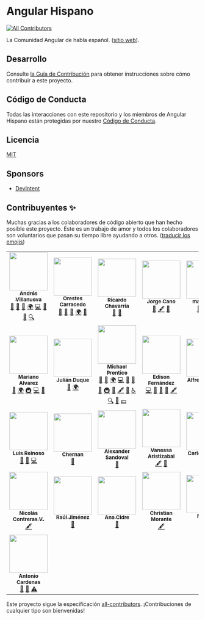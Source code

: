 # Angular Hispano

<!-- prettier-ignore-start -->
<!-- ALL-CONTRIBUTORS-BADGE:START - Do not remove or modify this section -->
[![All Contributors](https://img.shields.io/badge/all_contributors-21-orange.svg?style=flat-square)](#contributors-)
<!-- ALL-CONTRIBUTORS-BADGE:END -->
<!-- prettier-ignore-end -->

La Comunidad Angular de habla español. ([sitio web](https://angular.lat)).

## Desarrollo

Consulte [la Guía de Contribución](CONTRIBUTING.md) para obtener instrucciones sobre cómo contribuir
a este proyecto.

## Código de Conducta

Todas las interacciones con este repositorio y los miembros de Angular Hispano están protegidas por
nuestro [Código de Conducta](CODE_OF_CONDUCT.md).

## Licencia

[MIT](LICENSE)

## Sponsors

- [DevIntent](https://www.devintent.com/)

## Contribuyentes ✨

Muchas gracias a los colaboradores de código abierto que han hecho posible este proyecto.
Este es un trabajo de amor y todos los colaboradores son voluntarios que pasan su tiempo
libre ayudando a otros.
([traducir los emojis](https://allcontributors.org/docs/en/emoji-key))

<!-- ALL-CONTRIBUTORS-LIST:START - Do not remove or modify this section -->
<!-- prettier-ignore-start -->
<!-- markdownlint-disable -->
<table>
  <tr>
    <td align="center"><a href="http://www.andresvillanueva.com.ve"><img src="https://avatars3.githubusercontent.com/u/1209238?v=4?s=100" width="100px;" alt=""/><br /><sub><b>Andrés Villanueva</b></sub></a><br /><a href="https://github.com/angular-hispano/angular-hispano/pulls?q=is%3Apr+reviewed-by%3AVillanuevand" title="Reviewed Pull Requests">👀</a> <a href="#ideas-Villanuevand" title="Ideas, Planning, & Feedback">🤔</a> <a href="#question-Villanuevand" title="Answering Questions">💬</a> <a href="#translation-Villanuevand" title="Translation">🌍</a> <a href="https://github.com/angular-hispano/angular-hispano/commits?author=Villanuevand" title="Code">💻</a> <a href="#design-Villanuevand" title="Design">🎨</a> <a href="https://github.com/angular-hispano/angular-hispano/issues?q=author%3AVillanuevand" title="Bug reports">🐛</a> <a href="#fundingFinding-Villanuevand" title="Funding Finding">🔍</a></td>
    <td align="center"><a href="https://orestes.io"><img src="https://avatars2.githubusercontent.com/u/618107?v=4?s=100" width="100px;" alt=""/><br /><sub><b>Orestes Carracedo</b></sub></a><br /><a href="https://github.com/angular-hispano/angular-hispano/pulls?q=is%3Apr+reviewed-by%3Aorestes" title="Reviewed Pull Requests">👀</a> <a href="#question-orestes" title="Answering Questions">💬</a> <a href="#ideas-orestes" title="Ideas, Planning, & Feedback">🤔</a> <a href="#translation-orestes" title="Translation">🌍</a> <a href="https://github.com/angular-hispano/angular-hispano/issues?q=author%3Aorestes" title="Bug reports">🐛</a></td>
    <td align="center"><a href="https://github.com/ricardochl"><img src="https://avatars2.githubusercontent.com/u/35105981?v=4?s=100" width="100px;" alt=""/><br /><sub><b>Ricardo Chavarria</b></sub></a><br /><a href="https://github.com/angular-hispano/angular-hispano/pulls?q=is%3Apr+reviewed-by%3Aricardochl" title="Reviewed Pull Requests">👀</a> <a href="#ideas-ricardochl" title="Ideas, Planning, & Feedback">🤔</a></td>
    <td align="center"><a href="https://medium.com/@jorgeucano"><img src="https://avatars3.githubusercontent.com/u/5982204?v=4?s=100" width="100px;" alt=""/><br /><sub><b>Jorge Cano</b></sub></a><br /><a href="https://github.com/angular-hispano/angular-hispano/pulls?q=is%3Apr+reviewed-by%3Ajorgeucano" title="Reviewed Pull Requests">👀</a> <a href="#content-jorgeucano" title="Content">🖋</a> <a href="#question-jorgeucano" title="Answering Questions">💬</a></td>
    <td align="center"><a href="https://github.com/maleja111"><img src="https://avatars3.githubusercontent.com/u/6992488?v=4?s=100" width="100px;" alt=""/><br /><sub><b>maleja111</b></sub></a><br /><a href="https://github.com/angular-hispano/angular-hispano/pulls?q=is%3Apr+reviewed-by%3Amaleja111" title="Reviewed Pull Requests">👀</a> <a href="#ideas-maleja111" title="Ideas, Planning, & Feedback">🤔</a> <a href="#translation-maleja111" title="Translation">🌍</a></td>
  </tr>
  <tr>
    <td align="center"><a href="https://github.com/mahcr"><img src="https://avatars2.githubusercontent.com/u/16544451?v=4?s=100" width="100px;" alt=""/><br /><sub><b>Mariano Alvarez</b></sub></a><br /><a href="https://github.com/angular-hispano/angular-hispano/pulls?q=is%3Apr+reviewed-by%3Amahcr" title="Reviewed Pull Requests">👀</a> <a href="#translation-mahcr" title="Translation">🌍</a> <a href="#infra-mahcr" title="Infrastructure (Hosting, Build-Tools, etc)">🚇</a> <a href="https://github.com/angular-hispano/angular-hispano/commits?author=mahcr" title="Code">💻</a> <a href="#ideas-mahcr" title="Ideas, Planning, & Feedback">🤔</a></td>
    <td align="center"><a href="https://julianduque.co"><img src="https://avatars3.githubusercontent.com/u/733877?v=4?s=100" width="100px;" alt=""/><br /><sub><b>Julián Duque</b></sub></a><br /><a href="https://github.com/angular-hispano/angular-hispano/pulls?q=is%3Apr+reviewed-by%3Ajulianduque" title="Reviewed Pull Requests">👀</a> <a href="#translation-julianduque" title="Translation">🌍</a></td>
    <td align="center"><a href="https://www.DevIntent.com"><img src="https://avatars1.githubusercontent.com/u/3506071?v=4?s=100" width="100px;" alt=""/><br /><sub><b>Michael Prentice</b></sub></a><br /><a href="https://github.com/angular-hispano/angular-hispano/pulls?q=is%3Apr+reviewed-by%3ASplaktar" title="Reviewed Pull Requests">👀</a> <a href="#ideas-Splaktar" title="Ideas, Planning, & Feedback">🤔</a> <a href="#translation-Splaktar" title="Translation">🌍</a> <a href="https://github.com/angular-hispano/angular-hispano/commits?author=Splaktar" title="Code">💻</a> <a href="#design-Splaktar" title="Design">🎨</a> <a href="#projectManagement-Splaktar" title="Project Management">📆</a> <a href="#maintenance-Splaktar" title="Maintenance">🚧</a> <a href="#infra-Splaktar" title="Infrastructure (Hosting, Build-Tools, etc)">🚇</a> <a href="https://github.com/angular-hispano/angular-hispano/commits?author=Splaktar" title="Documentation">📖</a> <a href="#content-Splaktar" title="Content">🖋</a> <a href="https://github.com/angular-hispano/angular-hispano/issues?q=author%3ASplaktar" title="Bug reports">🐛</a> <a href="#a11y-Splaktar" title="Accessibility">️️️️♿️</a> <a href="#fundingFinding-Splaktar" title="Funding Finding">🔍</a> <a href="#business-Splaktar" title="Business development">💼</a> <a href="#financial-Splaktar" title="Financial">💵</a></td>
    <td align="center"><a href="https://github.com/AXEL1988"><img src="https://avatars2.githubusercontent.com/u/24749008?v=4?s=100" width="100px;" alt=""/><br /><sub><b>Edison Fernández</b></sub></a><br /><a href="https://github.com/angular-hispano/angular-hispano/commits?author=AXEL1988" title="Code">💻</a> <a href="https://github.com/angular-hispano/angular-hispano/pulls?q=is%3Apr+reviewed-by%3AAXEL1988" title="Reviewed Pull Requests">👀</a> <a href="#design-AXEL1988" title="Design">🎨</a> <a href="#maintenance-AXEL1988" title="Maintenance">🚧</a> <a href="#content-AXEL1988" title="Content">🖋</a></td>
    <td align="center"><a href="https://www.brolag.com/"><img src="https://avatars0.githubusercontent.com/u/1393385?v=4?s=100" width="100px;" alt=""/><br /><sub><b>Alfredo Bonilla</b></sub></a><br /><a href="#content-brolag" title="Content">🖋</a> <a href="#ideas-brolag" title="Ideas, Planning, & Feedback">🤔</a></td>
  </tr>
  <tr>
    <td align="center"><a href="https://luisreinoso.github.io"><img src="https://avatars0.githubusercontent.com/u/7484215?v=4?s=100" width="100px;" alt=""/><br /><sub><b>Luis Reinoso</b></sub></a><br /><a href="https://github.com/angular-hispano/angular-hispano/pulls?q=is%3Apr+reviewed-by%3ALuisReinoso" title="Reviewed Pull Requests">👀</a> <a href="#userTesting-LuisReinoso" title="User Testing">📓</a> <a href="https://github.com/angular-hispano/angular-hispano/commits?author=LuisReinoso" title="Code">💻</a></td>
    <td align="center"><a href="https://github.com/Cristian-Hernandez"><img src="https://avatars2.githubusercontent.com/u/32974460?v=4?s=100" width="100px;" alt=""/><br /><sub><b>Chernan</b></sub></a><br /><a href="#ideas-Cristian-Hernandez" title="Ideas, Planning, & Feedback">🤔</a></td>
    <td align="center"><a href="http://suga0828.github.io/suga0828"><img src="https://avatars2.githubusercontent.com/u/17104960?v=4?s=100" width="100px;" alt=""/><br /><sub><b>Alexander Sandoval</b></sub></a><br /><a href="#ideas-suga0828" title="Ideas, Planning, & Feedback">🤔</a></td>
    <td align="center"><a href="https://github.com/vanessamarely"><img src="https://avatars2.githubusercontent.com/u/4331491?v=4?s=100" width="100px;" alt=""/><br /><sub><b>Vanessa Aristizabal</b></sub></a><br /><a href="#content-vanessamarely" title="Content">🖋</a> <a href="#design-vanessamarely" title="Design">🎨</a></td>
    <td align="center"><a href="https://github.com/CarlosAngulo"><img src="https://avatars3.githubusercontent.com/u/9832291?v=4?s=100" width="100px;" alt=""/><br /><sub><b>Carlos Angulo</b></sub></a><br /><a href="#content-CarlosAngulo" title="Content">🖋</a></td>
  </tr>
  <tr>
    <td align="center"><a href="http://ni500.com"><img src="https://avatars3.githubusercontent.com/u/19766276?v=4?s=100" width="100px;" alt=""/><br /><sub><b>Nicolás Contreras V.</b></sub></a><br /><a href="#content-ni500" title="Content">🖋</a></td>
    <td align="center"><a href="http://www.videogular.com"><img src="https://avatars3.githubusercontent.com/u/790704?v=4?s=100" width="100px;" alt=""/><br /><sub><b>Raúl Jiménez</b></sub></a><br /><a href="#ideas-Elecash" title="Ideas, Planning, & Feedback">🤔</a></td>
    <td align="center"><a href="http://anacidre.com"><img src="https://avatars1.githubusercontent.com/u/19813968?v=4?s=100" width="100px;" alt=""/><br /><sub><b>Ana Cidre</b></sub></a><br /><a href="#ideas-anacidre" title="Ideas, Planning, & Feedback">🤔</a></td>
    <td align="center"><a href="https://github.com/christianmorante"><img src="https://avatars3.githubusercontent.com/u/29555498?v=4?s=100" width="100px;" alt=""/><br /><sub><b>Christian Morante</b></sub></a><br /><a href="#content-christianmorante" title="Content">🖋</a></td>
    <td align="center"><a href="https://github.com/mgnDev"><img src="https://avatars1.githubusercontent.com/u/46694122?v=4?s=100" width="100px;" alt=""/><br /><sub><b>Matias</b></sub></a><br /><a href="#content-mgnDev" title="Content">🖋</a></td>
  </tr>
  <tr>
    <td align="center"><a href="https://github.com/AntonioCardenas"><img src="https://avatars.githubusercontent.com/u/11583391?v=4?s=100" width="100px;" alt=""/><br /><sub><b>Antonio Cardenas </b></sub></a><br /><a href="https://github.com/angular-hispano/angular-hispano/pulls?q=is%3Apr+reviewed-by%3AAntonioCardenas" title="Reviewed Pull Requests">👀</a> <a href="#ideas-AntonioCardenas" title="Ideas, Planning, & Feedback">🤔</a> <a href="https://github.com/angular-hispano/angular-hispano/commits?author=AntonioCardenas" title="Tests">⚠️</a></td>
  </tr>
</table>

<!-- markdownlint-restore -->
<!-- prettier-ignore-end -->

<!-- ALL-CONTRIBUTORS-LIST:END -->

Este proyecto sigue la especificación
[all-contributors](https://github.com/all-contributors/all-contributors).
¡Contribuciones de cualquier tipo son bienvenidas!
